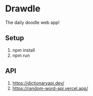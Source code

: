 # Drawdle

The daily doodle web app!

## Setup

1. npm install
2. npm run

## API

1. https://dictionaryapi.dev/
2. https://random-word-api.vercel.app/
